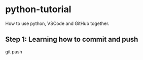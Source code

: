 # python-tutorial
How to use python, VSCode and GitHub together.

## Step 1: Learning how to commit and push
git push